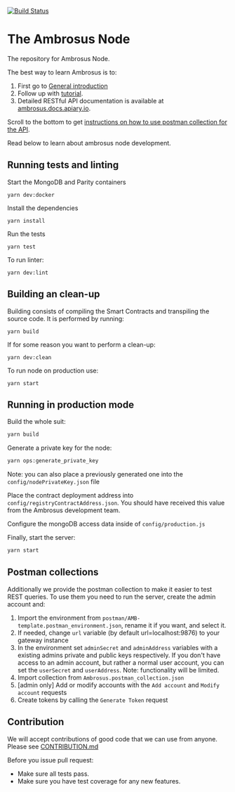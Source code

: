 [![Build Status](https://travis-ci.com/ambrosus/ambrosus-sdk.svg?token=xjj4U84eSFwEsYLTc5Qe&branch=master)](https://travis-ci.com/ambrosus/ambrosus-sdk)

# The Ambrosus Node
The repository for Ambrosus Node. 

The best way to learn Ambrosus is to:
1. First go to [General introduction](https://github.com/ambrosus/ambrosus-node/blob/master/docs/introduction.md)
2. Follow up with [tutorial](https://github.com/ambrosus/ambrosus-node/blob/master/docs/tutorial.md).
3. Detailed RESTful API documentation is available at [ambrosus.docs.apiary.io](https://ambrosus.docs.apiary.io/).

Scroll to the bottom to get [instructions on how to use postman collection for the API](#postman-collections).

Read below to learn about ambrosus node development.

## Running tests and linting

Start the MongoDB and Parity containers

```
yarn dev:docker
```

Install the dependencies
```
yarn install
```

Run the tests
```
yarn test
```

To run linter:
```
yarn dev:lint
```

## Building an clean-up
Building consists of compiling the Smart Contracts and transpiling the source code. It is performed by running:
```
yarn build
```

If for some reason you want to perform a clean-up:
```
yarn dev:clean
```

To run node on production use:
```
yarn start
```

## Running in production mode

Build the whole suit:
```sh
yarn build
```

Generate a private key for the node:
```sh
yarn ops:generate_private_key
```
Note: you can also place a previously generated one into the `config/nodePrivateKey.json` file

Place the contract deployment address into `config/registryContractAddress.json`. You should have received this value from the Ambrosus development team.

Configure the mongoDB access data inside of `config/production.js`

Finally, start the server:
```sh
yarn start
```

## Postman collections

Additionally we provide the postman collection to make it easier to test REST queries. To use them you need to run the server, create the admin account and:

1. Import the environment from `postman/AMB-template.postman_environment.json`, rename it if you want, and select it.
2. If needed, change `url` variable (by default url=localhost:9876) to your gateway instance
3. In the environment set `adminSecret` and `adminAddress` variables with a existing admins private and public keys respectively. If you don't have access to an admin account, but rather a normal user account, you can set the `userSecret` and `userAddress`. Note: functionality will be limited.
4. Import collection from `Ambrosus.postman_collection.json`
5. [admin only] Add or modify accounts with the `Add account` and `Modify account` requests
6. Create tokens by calling the `Generate Token` request


## Contribution
We will accept contributions of good code that we can use from anyone.  
Please see [CONTRIBUTION.md](CONTRIBUTION.md)

Before you issue pull request:
* Make sure all tests pass.
* Make sure you have test coverage for any new features.
